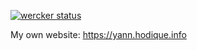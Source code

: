 [![wercker status](https://app.wercker.com/status/ed76d2b297f965cb68bf414a0aea6e13/s/master "wercker status")](https://app.wercker.com/project/byKey/ed76d2b297f965cb68bf414a0aea6e13)

My own website: https://yann.hodique.info
